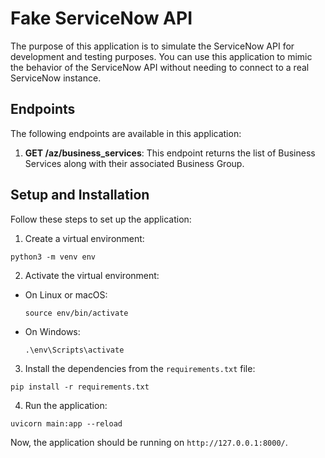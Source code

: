 # Fake ServiceNow API

The purpose of this application is to simulate the ServiceNow API for development and testing purposes. You can use this application to mimic the behavior of the ServiceNow API without needing to connect to a real ServiceNow instance.

## Endpoints

The following endpoints are available in this application:

1. **GET /az/business_services**: This endpoint returns the list of Business Services along with their associated Business Group.

## Setup and Installation

Follow these steps to set up the application:

1. Create a virtual environment:

```
python3 -m venv env
```

2. Activate the virtual environment:

- On Linux or macOS:

  ```
  source env/bin/activate
  ```

- On Windows:

  ```
  .\env\Scripts\activate
  ```

3. Install the dependencies from the `requirements.txt` file:

```
pip install -r requirements.txt
```

4. Run the application:

```
uvicorn main:app --reload
```

Now, the application should be running on `http://127.0.0.1:8000/`.
